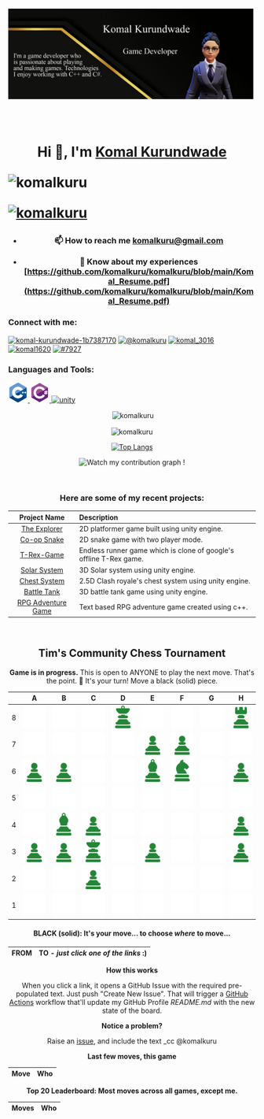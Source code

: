 <div align="center">

 [![MastHead](https://github.com/komalkuru/komalkuru/blob/main/Banner.png)](https://komalkuru.github.io/)

<br/>
<br/>

<h1 align="center">Hi 👋, I'm <a href=https://www.linkedin.com/in/komal-kurundwade-1b7387170/" target="_blank"> Komal Kurundwade </a>
<p align="left"> <img src="https://komarev.com/ghpvc/?username=komalkuru&label=Profile%20views&color=0e75b6&style=flat" alt="komalkuru" /> </p>

<p align="left"> <a href="https://github.com/ryo-ma/github-profile-trophy"><img src="https://github-profile-trophy.vercel.app/?username=komalkuru" alt="komalkuru" /></a> </p>
  
  <h3>
  
- 📫 How to reach me **komalkuru@gmail.com**

- 📄 Know about my experiences [https://github.com/komalkuru/komalkuru/blob/main/Komal_Resume.pdf](https://github.com/komalkuru/komalkuru/blob/main/Komal_Resume.pdf)
  
  </h3>

<h3 align="left">Connect with me:</h3>
<p align="left">
<a href="https://linkedin.com/in/komal-kurundwade-1b7387170" target="blank"><img align="center" src="https://raw.githubusercontent.com/rahuldkjain/github-profile-readme-generator/master/src/images/icons/Social/linked-in-alt.svg" alt="komal-kurundwade-1b7387170" height="30" width="40" /></a>
<a href="https://medium.com/@komalkuru" target="blank"><img align="center" src="https://raw.githubusercontent.com/rahuldkjain/github-profile-readme-generator/master/src/images/icons/Social/medium.svg" alt="@komalkuru" height="30" width="40" /></a>
<a href="https://www.leetcode.com/komal_3016" target="blank"><img align="center" src="https://raw.githubusercontent.com/rahuldkjain/github-profile-readme-generator/master/src/images/icons/Social/leet-code.svg" alt="komal_3016" height="30" width="40" /></a>
<a href="https://auth.geeksforgeeks.org/user/komal1620" target="blank"><img align="center" src="https://raw.githubusercontent.com/rahuldkjain/github-profile-readme-generator/master/src/images/icons/Social/geeks-for-geeks.svg" alt="komal1620" height="30" width="40" /></a>
<a href="https://discord.gg/#7927" target="blank"><img align="center" src="https://raw.githubusercontent.com/rahuldkjain/github-profile-readme-generator/master/src/images/icons/Social/discord.svg" alt="#7927" height="30" width="40" /></a>
</p>

<h3 align="left">Languages and Tools:</h3>
<p align="left"> <a href="https://www.w3schools.com/cpp/" target="_blank" rel="noreferrer"> <img src="https://raw.githubusercontent.com/devicons/devicon/master/icons/cplusplus/cplusplus-original.svg" alt="cplusplus" width="40" height="40"/> </a> <a href="https://www.w3schools.com/cs/" target="_blank" rel="noreferrer"> <img src="https://raw.githubusercontent.com/devicons/devicon/master/icons/csharp/csharp-original.svg" alt="csharp" width="40" height="40"/> </a> <a href="https://unity.com/" target="_blank" rel="noreferrer"> <img src="https://www.vectorlogo.zone/logos/unity3d/unity3d-icon.svg" alt="unity" width="40" height="40"/> </a> </p>



<p>&nbsp;<img align="center" src="https://github-readme-stats.vercel.app/api?username=komalkuru&show_icons=true&locale=en&title_color=7A7ADB&icon_color=2234AE&text_color=D3D3D3&bg_color=0,000000,130F40" alt="komalkuru" /></p>

<p><img align="center" src="https://github-readme-streak-stats.herokuapp.com/?user=komalkuru&theme=dark" alt="komalkuru" /></p>
  
  [![Top Langs](https://github-readme-stats.vercel.app/api/top-langs/?username=komalkuru&title_color=7A7ADB&icon_color=2234AE&text_color=D3D3D3&bg_color=0,000000,130F40)](https://github.com/komalkuru/github-readme-stats)

<!-- My contribution graph : -->
![Watch my contribution graph !](https://github.com/komalkuru/komalkuru/blob/output/github-contribution-grid-snake.gif)

<br/>
  
### Here are some of my recent projects:
<div align="center">

| Project Name      | Description | 
| :---:        |    :----   |  
| [The Explorer](https://github.com/komalkuru/2D-Game-Development)     | 2D platformer game built using unity engine. 
| [Co-op Snake](https://github.com/komalkuru/Co-Op-Snake-2D)   | 2D snake game with two player mode.
| [T-Rex-Game](https://github.com/komalkuru/T-Rex-Game)     | Endless runner game which is clone of google's offline T-Rex game.
| [Solar System](https://github.com/komalkuru/SolarSystem)     | 3D Solar system using unity engine.
| [Chest System](https://github.com/komalkuru/ChestSystem)     | 2.5D Clash royale's chest system using unity engine.
| [Battle Tank](https://github.com/komalkuru/battle-tank-game)     | 3D battle tank game using unity engine.
| [RPG Adventure Game](https://github.com/komalkuru/RPG-Game)     | Text based RPG adventure game created using c++.
 
</div>
<br/>

## Tim's Community Chess Tournament

**Game is in progress.** This is open to ANYONE to play the next move. That's the point. :wave:  It's your turn! Move a black (solid) piece.

|   | A | B | C | D | E | F | G | H |
| - | - | - | - | - | - | - | - | - |
| 8 | ![](https://raw.githubusercontent.com/komalkuru/komalkuru/master/chess_images/blank.png) | ![](https://raw.githubusercontent.com/komalkuru/komalkuru/master/chess_images/blank.png) | ![](https://raw.githubusercontent.com/komalkuru/komalkuru/master/chess_images/blank.png) | ![](https://raw.githubusercontent.com/komalkuru/komalkuru/master/chess_images/k.png) | ![](https://raw.githubusercontent.com/komalkuru/komalkuru/master/chess_images/blank.png) | ![](https://raw.githubusercontent.com/komalkuru/komalkuru/master/chess_images/blank.png) | ![](https://raw.githubusercontent.com/komalkuru/komalkuru/master/chess_images/blank.png) | ![](https://raw.githubusercontent.com/komalkuru/komalkuru/master/chess_images/r.png) |
| 7 | ![](https://raw.githubusercontent.com/komalkuru/komalkuru/master/chess_images/blank.png) | ![](https://raw.githubusercontent.com/komalkuru/komalkuru/master/chess_images/blank.png) | ![](https://raw.githubusercontent.com/komalkuru/komalkuru/master/chess_images/blank.png) | ![](https://raw.githubusercontent.com/komalkuru/komalkuru/master/chess_images/blank.png) | ![](https://raw.githubusercontent.com/komalkuru/komalkuru/master/chess_images/p.png) | ![](https://raw.githubusercontent.com/komalkuru/komalkuru/master/chess_images/p.png) | ![](https://raw.githubusercontent.com/komalkuru/komalkuru/master/chess_images/blank.png) | ![](https://raw.githubusercontent.com/komalkuru/komalkuru/master/chess_images/blank.png) |
| 6 | ![](https://raw.githubusercontent.com/komalkuru/komalkuru/master/chess_images/p.png) | ![](https://raw.githubusercontent.com/komalkuru/komalkuru/master/chess_images/p.png) | ![](https://raw.githubusercontent.com/komalkuru/komalkuru/master/chess_images/blank.png) | ![](https://raw.githubusercontent.com/komalkuru/komalkuru/master/chess_images/blank.png) | ![](https://raw.githubusercontent.com/komalkuru/komalkuru/master/chess_images/b.png) | ![](https://raw.githubusercontent.com/komalkuru/komalkuru/master/chess_images/n.png) | ![](https://raw.githubusercontent.com/komalkuru/komalkuru/master/chess_images/blank.png) | ![](https://raw.githubusercontent.com/komalkuru/komalkuru/master/chess_images/p.png) |
| 5 | ![](https://raw.githubusercontent.com/komalkuru/komalkuru/master/chess_images/blank.png) | ![](https://raw.githubusercontent.com/komalkuru/komalkuru/master/chess_images/blank.png) | ![](https://raw.githubusercontent.com/komalkuru/komalkuru/master/chess_images/blank.png) | ![](https://raw.githubusercontent.com/komalkuru/komalkuru/master/chess_images/blank.png) | ![](https://raw.githubusercontent.com/komalkuru/komalkuru/master/chess_images/blank.png) | ![](https://raw.githubusercontent.com/komalkuru/komalkuru/master/chess_images/blank.png) | ![](https://raw.githubusercontent.com/komalkuru/komalkuru/master/chess_images/blank.png) | ![](https://raw.githubusercontent.com/komalkuru/komalkuru/master/chess_images/blank.png) |
| 4 | ![](https://raw.githubusercontent.com/komalkuru/komalkuru/master/chess_images/blank.png) | ![](https://raw.githubusercontent.com/komalkuru/komalkuru/master/chess_images/B.png) | ![](https://raw.githubusercontent.com/komalkuru/komalkuru/master/chess_images/p.png) | ![](https://raw.githubusercontent.com/komalkuru/komalkuru/master/chess_images/blank.png) | ![](https://raw.githubusercontent.com/komalkuru/komalkuru/master/chess_images/blank.png) | ![](https://raw.githubusercontent.com/komalkuru/komalkuru/master/chess_images/blank.png) | ![](https://raw.githubusercontent.com/komalkuru/komalkuru/master/chess_images/blank.png) | ![](https://raw.githubusercontent.com/komalkuru/komalkuru/master/chess_images/p.png) |
| 3 | ![](https://raw.githubusercontent.com/komalkuru/komalkuru/master/chess_images/P.png) | ![](https://raw.githubusercontent.com/komalkuru/komalkuru/master/chess_images/P.png) | ![](https://raw.githubusercontent.com/komalkuru/komalkuru/master/chess_images/K.png) | ![](https://raw.githubusercontent.com/komalkuru/komalkuru/master/chess_images/blank.png) | ![](https://raw.githubusercontent.com/komalkuru/komalkuru/master/chess_images/P.png) | ![](https://raw.githubusercontent.com/komalkuru/komalkuru/master/chess_images/blank.png) | ![](https://raw.githubusercontent.com/komalkuru/komalkuru/master/chess_images/blank.png) | ![](https://raw.githubusercontent.com/komalkuru/komalkuru/master/chess_images/P.png) |
| 2 | ![](https://raw.githubusercontent.com/komalkuru/komalkuru/master/chess_images/blank.png) | ![](https://raw.githubusercontent.com/komalkuru/komalkuru/master/chess_images/blank.png) | ![](https://raw.githubusercontent.com/komalkuru/komalkuru/master/chess_images/P.png) | ![](https://raw.githubusercontent.com/komalkuru/komalkuru/master/chess_images/blank.png) | ![](https://raw.githubusercontent.com/komalkuru/komalkuru/master/chess_images/blank.png) | ![](https://raw.githubusercontent.com/komalkuru/komalkuru/master/chess_images/blank.png) | ![](https://raw.githubusercontent.com/komalkuru/komalkuru/master/chess_images/blank.png) | ![](https://raw.githubusercontent.com/komalkuru/komalkuru/master/chess_images/blank.png) |
| 1 | ![](https://raw.githubusercontent.com/komalkuru/komalkuru/master/chess_images/blank.png) | ![](https://raw.githubusercontent.com/komalkuru/komalkuru/master/chess_images/blank.png) | ![](https://raw.githubusercontent.com/komalkuru/komalkuru/master/chess_images/blank.png) | ![](https://raw.githubusercontent.com/komalkuru/komalkuru/master/chess_images/blank.png) | ![](https://raw.githubusercontent.com/komalkuru/komalkuru/master/chess_images/blank.png) | ![](https://raw.githubusercontent.com/komalkuru/komalkuru/master/chess_images/blank.png) | ![](https://raw.githubusercontent.com/komalkuru/komalkuru/master/chess_images/blank.png) | ![](https://raw.githubusercontent.com/komalkuru/komalkuru/master/chess_images/blank.png) |

#### **BLACK (solid):** It's your move... to choose _where_ to move...

| FROM | TO - _just click one of the links_ :) |
| ---- | -- |

**How this works**

When you click a link, it opens a GitHub Issue with the required pre-populated text. Just push "Create New Issue". That will trigger a [GitHub Actions](https://github.blog/2020-07-03-github-action-hero-casey-lee/#getting-started-with-github-actions) workflow that'll update my GitHub Profile _README.md_ with the new state of the board.

**Notice a problem?**

Raise an [issue](https://github.com/komalkuru/komalkuru/issues), and include the text _cc @komalkuru

**Last few moves, this game**

| Move  | Who |
| ----- | --- |

**Top 20 Leaderboard: Most moves across all games, except me.**

| Moves | Who |
| ----- | --- |
